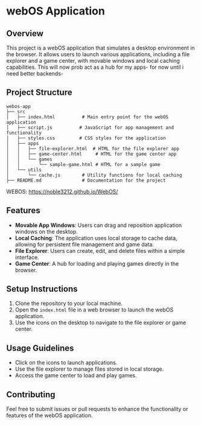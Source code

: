 # webOS Application

## Overview
This project is a webOS application that simulates a desktop environment in the browser. It allows users to launch various applications, including a file explorer and a game center, with movable windows and local caching capabilities. This will now prob act as a hub for my apps- for now until i need better backends-

## Project Structure
```
webos-app
├── src
│   ├── index.html          # Main entry point for the webOS application
│   ├── script.js          # JavaScript for app management and functionality
│   ├── styles.css         # CSS styles for the application
│   ├── apps
│   │   ├── file-explorer.html  # HTML for the file explorer app
│   │   ├── game-center.html     # HTML for the game center app
│   │   └── games
│   │       └── sample-game.html # HTML for a sample game
│   └── utils
│       └── cache.js        # Utility functions for local caching
├── README.md               # Documentation for the project
```
WEBOS: https://noble3212.github.io/WebOS/
## Features
- **Movable App Windows**: Users can drag and reposition application windows on the desktop.
- **Local Caching**: The application uses local storage to cache data, allowing for persistent file management and game data.
- **File Explorer**: Users can create, edit, and delete files within a simple interface.
- **Game Center**: A hub for loading and playing games directly in the browser.

## Setup Instructions
1. Clone the repository to your local machine.
2. Open the `index.html` file in a web browser to launch the webOS application.
3. Use the icons on the desktop to navigate to the file explorer or game center.

## Usage Guidelines
- Click on the icons to launch applications.
- Use the file explorer to manage files stored in local storage.
- Access the game center to load and play games.

## Contributing
Feel free to submit issues or pull requests to enhance the functionality or features of the webOS application.
